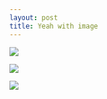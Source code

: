 ```yaml
---
layout: post
title: Yeah with image
---
```

![](https://sandbox.evernote.com/shard/s1/res/af7f6fe6-8994-4721-81ad-c7a105de358c/)

  
![](https://sandbox.evernote.com/shard/s1/res/c6c9ef70-9122-4877-812d-7bdb6e062f0b/)

  
![](https://sandbox.evernote.com/shard/s1/res/24ee4d96-bdc9-40a8-b176-34cc863db8ba/)